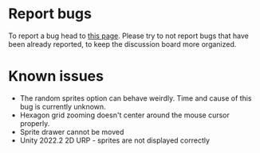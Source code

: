 # <!-- {docsify-ignore} -->
# Report bugs

To report a bug head to [this page](https://itch.io/t/2381185/bug-reports). Please try to not report bugs that have been already reported, to keep the discussion board more organized.

# Known issues

<!--- Editor window throws this error:

    ```
    Resolve of invalid GC handle. The handle is from a previous domain. The resolve operation is skipped.
    UnityEngine.GUILayout:Window (int,UnityEngine.Rect,UnityEngine.GUI/WindowFunction,UnityEngine.GUIContent,UnityEngine.GUILayoutOption[])
    VinToolsEditor.BetterRuleTiles.GUIWindow:Show (int,UnityEngine.Rect) (at Assets/BetterRuleTiles/Editor/EditorSubClasses/GUIWindow.cs:92)
    VinToolsEditor.BetterRuleTiles.BetterRuleTileEditor:DisplayWindows () (at Assets/BetterRuleTiles/Editor/CustomEditor/BetterRuleTileEditor.cs:502)
    VinToolsEditor.BetterRuleTiles.BetterRuleTileEditor:OnGUI () (at Assets/BetterRuleTiles/Editor/CustomEditor/BetterRuleTileEditor.cs:214)
    UnityEngine.GUIUtility:ProcessEvent (int,intptr,bool&)
    ```

    This error does not cause any problems, but unfortunately I wasn't able to find and remove the cause of it.-->

<!-- - The editor window occasionally throws these errors:

    ```
    GUI Error: Invalid GUILayout state in BetterRuleTileEditor view. Verify that all layout Begin/End calls match
    UnityEngine.GUIUtility:ProcessEvent (int,intptr,bool&)

    GUI Error: You are pushing more GUIClips than you are popping. Make sure they are balanced.
    UnityEngine.GUIUtility:ProcessEvent (int,intptr,bool&)  
    ```

    This error also doesn't cause any problems. It mostly gets thrown when a window in the editor changes sizes. -->

- The random sprites option can behave weirdly. Time and cause of this bug is currently unknown.
- Hexagon grid zooming doesn't center around the mouse cursor properly.
- Sprite drawer cannot be moved
- Unity 2022.2 2D URP - sprites are not displayed correctly